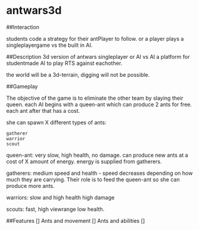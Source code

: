 # antwars3d

##Interaction

students code a strategy for their antPlayer to follow.
or a player plays a singleplayergame vs the built in AI.

##Description
3d version of antwars singleplayer or AI vs AI
a platform for studentmade AI to play RTS against eachother.


the world will be a 3d-terrain, digging will not be possible.


##Gameplay

The objective of the game is to eliminate the other team by slaying their queen.
each AI begins with a queen-ant which can produce 2 ants for free.
each ant after that has a cost.

she can spawn X different types of ants:

	gatherer
	warrior
	scout

queen-ant: very slow, high health, no damage.
		can produce new ants at a cost of X amount of energy.
		energy is supplied from gatherers.

gatherers: 
	medium speed and health - speed decreases depending on how much they are carrying.
	Their role is to feed the queen-ant so she can produce more ants.

warriors: slow and high health high damage

scouts: fast, high viewrange low health.

##Features
[] Ants and movement
[] Ants and abilities
[] 
